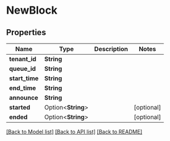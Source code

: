 # NewBlock

## Properties

Name | Type | Description | Notes
------------ | ------------- | ------------- | -------------
**tenant_id** | **String** |  | 
**queue_id** | **String** |  | 
**start_time** | **String** |  | 
**end_time** | **String** |  | 
**announce** | **String** |  | 
**started** | Option<**String**> |  | [optional]
**ended** | Option<**String**> |  | [optional]

[[Back to Model list]](../README.md#documentation-for-models) [[Back to API list]](../README.md#documentation-for-api-endpoints) [[Back to README]](../README.md)



